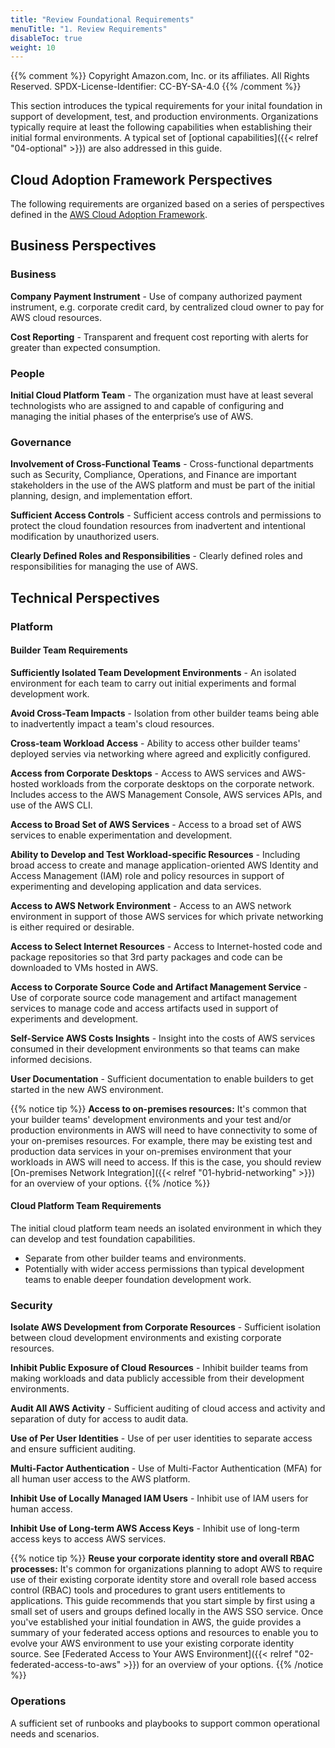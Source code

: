 ```yaml
---
title: "Review Foundational Requirements"
menuTitle: "1. Review Requirements"
disableToc: true
weight: 10
---
```


{{% comment %}}
Copyright Amazon.com, Inc. or its affiliates. All Rights Reserved.
SPDX-License-Identifier: CC-BY-SA-4.0
{{% /comment %}}

This section introduces the typical requirements for your inital foundation in support of development, test, and production environments. Organizations typically require at least the following capabilities when establishing their initial formal environments. A typical set of [optional capabilities]({{< relref "04-optional" >}}) are also addressed in this guide.

## Cloud Adoption Framework Perspectives

The following requirements are organized based on a series of perspectives defined in the [AWS Cloud Adoption Framework](https://aws.amazon.com/professional-services/CAF/).

## Business Perspectives

### Business

**Company Payment Instrument** - Use of company authorized payment instrument, e.g. corporate credit card, by centralized cloud owner to pay for AWS cloud resources.

**Cost Reporting** - Transparent and frequent cost reporting with alerts for greater than expected consumption.

### People

**Initial Cloud Platform Team** - The organization must have at least several technologists who are assigned to and capable of configuring and managing the initial phases of the enterprise’s use of AWS.

### Governance

**Involvement of Cross-Functional Teams** - Cross-functional departments such as Security, Compliance, Operations, and Finance are important stakeholders in the use of the AWS platform and must be part of the initial planning, design, and implementation effort.

**Sufficient Access Controls** - Sufficient access controls and permissions to protect the cloud foundation resources from inadvertent and intentional modification by unauthorized users.

**Clearly Defined Roles and Responsibilities** - Clearly defined roles and responsibilities for managing the use of AWS.

## Technical Perspectives

### Platform

#### Builder Team Requirements
**Sufficiently Isolated Team Development Environments** - An isolated environment for each team to carry out initial experiments and formal development work.

**Avoid Cross-Team Impacts** - Isolation from other builder teams being able to inadvertently impact a team's cloud resources.

**Cross-team Workload Access** - Ability to access other builder teams' deployed servies via networking where agreed and explicitly configured.

**Access from Corporate Desktops** - Access to AWS services and AWS-hosted workloads from the corporate desktops on the corporate network. Includes access to the AWS Management Console, AWS services APIs, and use of the AWS CLI.

**Access to Broad Set of AWS Services** - Access to a broad set of AWS services to enable experimentation and development.

**Ability to Develop and Test Workload-specific Resources** - Including broad access to create and manage application-oriented AWS Identity and Access Management (IAM) role and policy resources in support of experimenting and developing application and data services.

**Access to AWS Network Environment** - Access to an AWS network environment in support of those AWS services for which private networking is either required or desirable.
  
**Access to Select Internet Resources** - Access to Internet-hosted code and package repositories so that 3rd party packages and code can be downloaded to VMs hosted in AWS.

**Access to Corporate Source Code and Artifact Management Service** - Use of corporate source code management and artifact management services to manage code and access artifacts used in support of experiments and development.

**Self-Service AWS Costs Insights** - Insight into the costs of AWS services consumed in their development environments so that teams can make informed decisions.

**User Documentation** - Sufficient documentation to enable builders to get started in the new AWS environment.

{{% notice tip %}}
**Access to on-premises resources:** It's common that your builder teams' development environments and your test and/or production environments in AWS will need to have connectivity to some of your on-premises resources. For example, there may be existing test and production data services in your on-premises environment that your workloads in AWS will need to access.  If this is the case, you should review [On-premises Network Integration]({{< relref "01-hybrid-networking" >}}) for an overview of your options.
{{% /notice %}}

#### Cloud Platform Team Requirements

The initial cloud platform team needs an isolated environment in which they can develop and test foundation capabilities.
  * Separate from other builder teams and environments.
  * Potentially with wider access permissions than typical development teams to enable deeper foundation development work.

### Security

**Isolate AWS Development from Corporate Resources** - Sufficient isolation between cloud development environments and existing corporate resources.

**Inhibit Public Exposure of Cloud Resources** - Inhibit builder teams from making workloads and data publicly accessible from their development environments.

**Audit All AWS Activity** - Sufficient auditing of cloud access and activity and separation of duty for access to audit data.

**Use of Per User Identities** - Use of per user identities to separate access and ensure sufficient auditing.

**Multi-Factor Authentication** - Use of Multi-Factor Authentication (MFA) for all human user access to the AWS platform.

**Inhibit Use of Locally Managed IAM Users** - Inhibit use of IAM users for human access.

**Inhibit Use of Long-term AWS Access Keys** - Inhibit use of long-term access keys to access AWS services.

{{% notice tip %}}
**Reuse your corporate identity store and overall RBAC processes:** It's common for organizations planning to adopt AWS to require use of their existing corporate identity store and overall role based access control (RBAC) tools and procedures to grant users entitlements to applications. This guide recommends that you start simple by first using a small set of users and groups defined locally in the AWS SSO service.  Once you've established your initial foundation in AWS, the guide provides a summary of your federated access options and resources to enable you to evolve your AWS environment to use your existing corporate identity source.  See [Federated Access to Your AWS Environment]({{< relref "02-federated-access-to-aws" >}}) for an overview of your options.
{{% /notice %}}

### Operations

A sufficient set of runbooks and playbooks to support common operational needs and scenarios.
